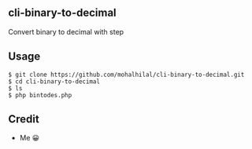 ## cli-binary-to-decimal
Convert binary to decimal with step

## Usage

```
$ git clone https://github.com/mohalhilal/cli-binary-to-decimal.git
$ cd cli-binary-to-decimal
$ ls
$ php bintodes.php
```


## Credit 
- Me 😀
